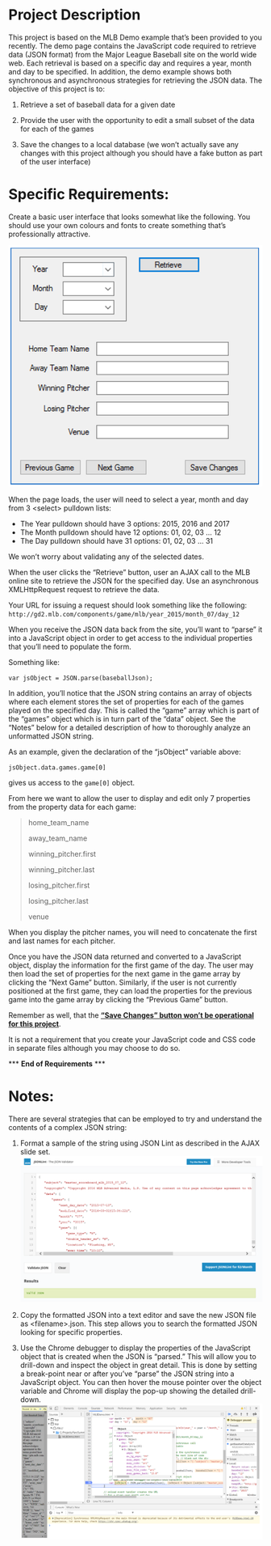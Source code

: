 # **Project Description**

This project is based on the MLB Demo example that’s been provided to you recently. The demo page contains the JavaScript code required to retrieve data (JSON format) from the Major League Baseball site on the world wide web. Each retrieval is based on a specific day and requires a year, month and day to be specified. In addition, the demo example shows both synchronous and asynchronous strategies for retrieving the JSON data.
The objective of this project is to:

1. Retrieve a set of baseball data for a given date

2. Provide the user with the opportunity to edit a small subset of the data for each of the games

3. Save the changes to a local database (we won’t actually save any changes with this project although you should have a fake button as part of the user interface)

# **Specific Requirements:**

Create a basic user interface that looks somewhat like the following. You should use your own colours and fonts to create something that’s professionally attractive.

![Project1_Sample_Output1](./Project1_Sample_Output1.png)

When the page loads, the user will need to select a year, month and day from 3 \<select> pulldown lists:
* The Year pulldown should have 3 options: 2015, 2016 and 2017
* The Month pulldown should have 12 options: 01, 02, 03 … 12
* The Day pulldown should have 31 options: 01, 02, 03 … 31

We won’t worry about validating any of the selected dates.

When the user clicks the “Retrieve” button, user an AJAX call to the MLB online site to retrieve the JSON for the specified day. Use an asynchronous XMLHttpRequest request to retrieve the data.

Your URL for issuing a request should look something like the following:
`http://gd2.mlb.com/components/game/mlb/year_2015/month_07/day_12`

When you receive the JSON data back from the site, you’ll want to “parse” it into a JavaScript object in order to get access to the individual properties that you’ll need to populate the form.

Something like:
````
var jsObject = JSON.parse(baseballJson);
````

In addition, you’ll notice that the JSON string contains an array of objects where each element stores the set of properties for each of the games played on the specified day. This is called the “game” array which is part of the “games” object which is in turn part of the “data” object. See the “Notes” below for a detailed description of how to thoroughly analyze an unformatted JSON string.

As an example, given the declaration of the “jsObject” variable above:
````
jsObject.data.games.game[0]
````

gives us access to the `game[0]` object.

From here we want to allow the user to display and edit only 7 properties from the property data for each game:

> home_team_name
>
> away_team_name
>
> winning_pitcher.first
>
> winning_pitcher.last
>
> losing_pitcher.first
>
> losing_pitcher.last
>
> venue

When you display the pitcher names, you will need to concatenate the first and last names for each pitcher.

Once you have the JSON data returned and converted to a JavaScript object, display the information for the first game of the day. The user may then load the set of properties for the next game in the game array by clicking the “Next Game” button. Similarly, if the user is not currently positioned at the first game, they can load the properties for the previous game into the game array by clicking the “Previous Game” button.

Remember as well, that the <u>**“Save Changes” button won’t be operational for this project**</u>.

It is not a requirement that you create your JavaScript code and CSS code in separate files although you may choose to do so.

*** **End of Requirements** ***

# **Notes:**

There are several strategies that can be employed to try and understand the contents of a complex JSON string:

1. Format a sample of the string using JSON Lint as described in the AJAX slide set.
![Project1_Sample_Output2](./Project1_Sample_Output2.png)

2. Copy the formatted JSON into a text editor and save the new JSON file as \<filename>.json. This step allows you to search the formatted JSON looking for specific properties.

3. Use the Chrome debugger to display the properties of the JavaScript object that is created when the JSON is “parsed.” This will allow you to drill-down and inspect the object in great detail. This is done by setting a break-point near or after you’ve “parse” the JSON string into a JavaScript object. You can then hover the mouse pointer over the object variable and Chrome will display the pop-up showing the detailed drill-down.
![Project1_Sample_Output3](./Project1_Sample_Output3.png)